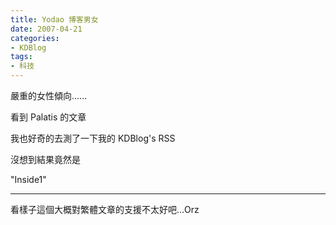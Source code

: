 ```yaml
---
title: Yodao 博客男女
date: 2007-04-21
categories:
- KDBlog
tags:
- 科技
---
```

嚴重的女性傾向......



看到 Palatis 的文章

我也好奇的去測了一下我的 KDBlog's RSS

沒想到結果竟然是

"Inside1"

---

看樣子這個大概對繁體文章的支援不太好吧...Orz

